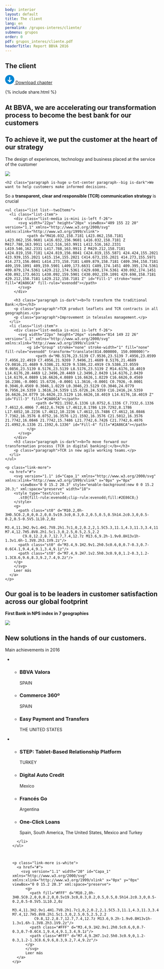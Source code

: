 ```yaml
---
body: interior
layout: default
title: The client
lang: en
permalink: /grupos-interes/cliente/
submenu: grupos
order: 0
pdf: grupos_interes/cliente.pdf
headerTitle: Report BBVA 2016
---
```


<section class="principal"  data-parallax="scroll" data-speed=".4" data-image-src="{{site.baseurl}}/images/bg-cliente.png">
  <div class="section-header section-header--strategy">
    <h1>The client</h1>
  </div>
</section>

<section class="section-option">
  <div class="container container--small u-flex u-space-between">
    <p class="download-option">
      <a href="{{site.baseurl}}/downloads/en/{{ page.pdf }}">
        <svg width="30px" height="30px" viewBox="-7 -1741 30 30" version="1.1" xmlns="http://www.w3.org/2000/svg" xmlns:xlink="http://www.w3.org/1999/xlink">
          <path d="M8,-1741 C-0.318181818,-1741 -7,-1734.31818 -7,-1726 C-7,-1717.68182 -0.318181818,-1711 8,-1711 C16.3181818,-1711 23,-1717.68182 23,-1726 C23,-1734.31818 16.3181818,-1741 8,-1741 Z M14.6136364,-1723.47727 L8.47727273,-1717.34091 C8.34090909,-1717.20455 8.13636364,-1717.13636 8,-1717.13636 C7.79545455,-1717.13636 7.65909091,-1717.20455 7.52272727,-1717.34091 L1.38636364,-1723.47727 C1.25,-1723.61364 1.18181818,-1723.75 1.18181818,-1723.95455 C1.18181818,-1724.15909 1.25,-1724.29545 1.38636364,-1724.43182 L2.34090909,-1725.38636 C2.61363636,-1725.65909 3.02272727,-1725.65909 3.29545455,-1725.38636 L6.02272727,-1722.65909 C6.22727273,-1722.45455 6.63636364,-1722.59091 6.63636364,-1722.93182 L6.63636364,-1734.18182 C6.63636364,-1734.59091 6.90909091,-1734.86364 7.31818182,-1734.86364 L8.68181818,-1734.86364 C9.09090909,-1734.86364 9.36363636,-1734.59091 9.36363636,-1734.18182 L9.36363636,-1722.86364 C9.36363636,-1722.59091 9.70454545,-1722.38636 9.97727273,-1722.59091 L12.7045455,-1725.31818 C12.9772727,-1725.59091 13.3863636,-1725.59091 13.6590909,-1725.31818 L14.6136364,-1724.36364 C14.75,-1724.22727 14.8181818,-1724.09091 14.8181818,-1723.88636 C14.8181818,-1723.75 14.75,-1723.61364 14.6136364,-1723.47727 Z" id="Shape" stroke="none" fill="#0085D3" fill-rule="evenodd"></path>
        </svg>
        Download chapter
      </a>
    </p>
    {% include share.html %}


  </div>
</section>

<section class="section section--blue section--piramids">
  <div class="container container--small">
    <h2 class="txt-cite u-txt-center">At BBVA, we are
accelerating our
transformation
process to
become the best
bank for our
customers</h2>
  </div>
</section>
<section class="section section--client">
  <div class="container container--small">
    <h2 class="u-txt-center title-section title-section--inside">To achieve it, we put the customer at the heart of our strategy</h2>
    <p class="paragraph is-huge u-txt-center paragraph--big">The design of experiences,
technology and business placed at the
service of the customer</p>
  </div>
</section>

<section class="section section--grey">
  <div class="container container--small">
    <div class="section-media section-media--negocio">
      <a href="#">
        <img src="{{site.baseurl}}/images/negocio-graphic.png" />
      </a>
    </div>

    <h2 class="paragraph is-huge u-txt-center paragraph--big is-dark">We want to help customers make informed decisions.
So a <b>transparent, clear and responsible (TCR)
communication strategy</b> is crucial</h2>

    <ul class="list list--twoItems">
      <li class="list-item">
        <div class="list-media is-mini is-left f-26">
          <svg width="22px" height="20px" viewBox="409 155 22 20" version="1.1" xmlns="http://www.w3.org/2000/svg" xmlns:xlink="http://www.w3.org/1999/xlink">
              <path d="M416.032,158.7181 L423.062,158.7181 L423.062,156.9601 L416.032,156.9601 L416.032,158.7181 Z M417.788,163.9911 L412.516,163.9911 L412.516,162.2331 L419.546,162.2331 L417.788,163.9911 Z M429.212,158.7181 L424.819,158.7181 L424.819,156.0841 C424.819,155.5871 424.424,155.2021 423.939,155.2021 L415.154,155.2021 C414.673,155.2021 414.273,155.5971 414.273,156.0841 L414.273,158.7181 L409.879,158.7181 C409.394,158.7181 409,159.1091 409,159.5901 L409,173.6631 C409,174.1451 409.395,174.5361 409.879,174.5361 L429.212,174.5361 C429.698,174.5361 430.092,174.1451 430.092,173.6631 L430.092,159.5901 C430.092,159.1091 429.698,158.7181 429.212,158.7181 L429.212,158.7181 Z" id="Fill-1" stroke="none" fill="#2A86CA" fill-rule="evenodd"></path>
          </svg>
        </div>

        <h3 class="paragraph is-dark"><b>To transform the traditional Bank:</b></h3>
        <p class="paragraph">TCR product leaflets and TCR contracts in all geographies.</p>
        <p class="paragraph">Improvement in telesales management.</p>
      </li>
      <li class="list-item">
        <div class="list-media is-mini is-left f-26">
          <svg width="22px" height="26px" viewBox="814 149 22 26" version="1.1" xmlns="http://www.w3.org/2000/svg" xmlns:xlink="http://www.w3.org/1999/xlink">
              <g id="Group" stroke="none" stroke-width="1" fill="none" fill-rule="evenodd" transform="translate(814.000000, 150.000000)">
                  <path d="M8.5176,23.5139 C7.9536,23.5139 7.4956,23.0599 7.4956,22.4919 C7.4956,21.9269 7.9496,21.4689 8.5176,21.4689 C9.0816,21.4689 9.5386,21.9229 9.5386,22.4919 C9.5386,23.0559 9.0856,23.5139 8.5176,23.5139 L8.5176,23.5139 Z M14.6176,18.4019 L14.6176,20.4469 L2.3496,20.4469 L2.3496,2.0439 L14.6176,2.0439 L14.6176,4.0889 L16.6626,4.0889 L16.6626,1.0229 C16.6626,0.4569 16.2386,-0.0001 15.6726,-0.0001 L1.3616,-0.0001 C0.7926,-0.0001 0.3046,0.4569 0.3046,1.0229 L0.3046,23.5129 C0.3046,24.0779 0.7956,24.5359 1.3616,24.5359 L15.6726,24.5359 C16.2416,24.5359 16.6626,24.0779 16.6626,23.5129 L16.6626,18.4019 L14.6176,18.4019 Z" id="Fill-3" fill="#2A86CA"></path>
                  <path d="M21.1592,6.1336 L8.0752,6.1336 C7.7332,6.1336 7.4612,6.4066 7.4612,6.7426 L7.4612,8.1786 L19.7292,8.1786 L17.6852,10.2236 L7.4612,10.2236 L7.4612,15.7486 C7.4612,16.0846 7.7362,16.3576 8.0752,16.3576 L21.1592,16.3576 C21.5012,16.3576 21.7742,16.0846 21.7742,15.7486 L21.7742,6.7426 C21.7742,6.4076 21.4992,6.1336 21.1592,6.1336" id="Fill-4" fill="#2A86CA"></path>
              </g>
          </svg>
        </div>
        <h3 class="paragraph is-dark"><b>To move forward our transformation process (TCR in digital banking):</b></h3>
        <p class="paragraph">TCR in new agile working teams.</p>
      </li>
    </ul>

    <p class="link-more">
      <a href="#">
        <svg version="1.1" id="Capa_1" xmlns="http://www.w3.org/2000/svg" xmlns:xlink="http://www.w3.org/1999/xlink" x="0px" y="0px"
           viewBox="0 0 15.2 20.3" style="enable-background:new 0 0 15.2 20.3;" xml:space="preserve" width="18">
        <style type="text/css">
          .st0{fill-rule:evenodd;clip-rule:evenodd;fill:#2E86C8;}
        </style>
        <g>
          <path class="st0" d="M10.2,0h-3H0.5C0.2,0,0,0.2,0,0.5v19.3c0,0.3,0.2,0.5,0.5,0.5h14.2c0.3,0,0.5-0.2,0.5-0.5V5.1L10.2,0z
             M3.4,11.3H2.9v1.4H1.7V8.2h1.7c1,0,2,0.2,2,1.5C5.3,11.1,4.3,11.3,3.4,11.3z M7.4,12.7H5.8V8.2h1.5c1.3,0,2.5,0.5,2.5,2.2
            C9.8,12.2,8.7,12.7,7.4,12.7z M13.6,9.2h-1.9v0.8H13v1h-1.3v1.6h-1.3V8.2h3.1V9.2z"/>
          <path class="st0" d="M3.4,9.1H2.9v1.2h0.5c0.6,0,0.7-0.3,0.7-0.6C4.1,9.4,4,9.1,3.4,9.1z"/>
          <path class="st0" d="M7.4,9.2H7.1v2.5h0.3c0.9,0,1.2-0.3,1.2-1.3C8.6,9.6,8.3,9.2,7.4,9.2z"/>
        </g>
        </svg>
        Leer más
      </a>
    </p>

  </div>
</section>


<section class="section">
  <div class="container container--small">
    <h2 class="u-txt-center title-section title-section--inside">Our goal is to be leaders in customer satisfaction across our global footprint</h2>
    <p class="paragraph is-l u-txt-center paragraph--big u-blue u-upperCase"><b>First Bank in NPS index in 7 geographies </b></p>
    <div class="section-media">
        <img src="{{site.baseurl}}/images/map-cliente.svg" />
    </div>
  </div>
</section>


<section class="section section--blue section--piramids">
  <div class="container container--small">
    <h2 class="u-txt-center title-section title-section--inside">New solutions in the hands of our customers.</h2>
    <p class="paragraph is-l u-txt-center paragraph--big"> Main achievements in 2016</p>
    <ul class="list list--twoItems u-txt-center">
      <li class="list-item">
        <ul class="list-solutions">
          <li>
            <h3 class="list-solutionsTitle"><b>BBVA Valora</b></h3>
            <p class="list-solutionsCountry">SPAIN</p>
          </li>
          <li>
            <h3 class="list-solutionsTitle"><b>Commerce 360º</b></h3>
            <p class="list-solutionsCountry">SPAIN</p>
          </li>
          <li>
            <h3 class="list-solutionsTitle"><b>Easy Payment and Transfers</b></h3>
            <p class="list-solutionsCountry">THE UNITED STATES</p>
          </li>
        </ul>
      </li>
      <li class="list-item">
        <ul class="list-solutions">
          <li>
            <h3 class="list-solutionsTitle"><b>STEP:  Tablet-Based Relationship Platform</b></h3>
            <p class="list-solutionsCountry">TURKEY</p>
          </li>
          <li>
            <h3 class="list-solutionsTitle"><b>Digital Auto Credit</b></h3>
            <p class="list-solutionsCountry">Mexico</p>
          </li>
          <li>
            <h3 class="list-solutionsTitle"><b>Francés Go</b></h3>
            <p class="list-solutionsCountry">Argentina</p>
          </li>
          <li>
            <h3 class="list-solutionsTitle"><b>One-Click Loans</b></h3>
            <p class="list-solutionsCountry">Spain, South America, The United States, Mexico and Turkey</p>
          </li>
        </ul>

      </li>
    </ul>



    <p class="link-more is-white">
      <a href="#">
        <svg version="1.1" width="20" id="Capa_1" xmlns="http://www.w3.org/2000/svg" xmlns:xlink="http://www.w3.org/1999/xlink" x="0px" y="0px" viewBox="0 0 15.2 20.3" xml:space="preserve">
          <g>
            <path fill="#FFF" d="M10.2,0h-3H0.5C0.2,0,0,0.2,0,0.5v19.3c0,0.3,0.2,0.5,0.5,0.5h14.2c0.3,0,0.5-0.2,0.5-0.5V5.1L10.2,0z
               M3.4,11.3H2.9v1.4H1.7V8.2h1.7c1,0,2,0.2,2,1.5C5.3,11.1,4.3,11.3,3.4,11.3z M7.4,12.7H5.8V8.2h1.5c1.3,0,2.5,0.5,2.5,2.2
              C9.8,12.2,8.7,12.7,7.4,12.7z M13.6,9.2h-1.9v0.8H13v1h-1.3v1.6h-1.3V8.2h3.1V9.2z"/>
            <path class="#FFF" d="M3.4,9.1H2.9v1.2h0.5c0.6,0,0.7-0.3,0.7-0.6C4.1,9.4,4,9.1,3.4,9.1z"/>
            <path class="#FFF" d="M7.4,9.2H7.1v2.5h0.3c0.9,0,1.2-0.3,1.2-1.3C8.6,9.6,8.3,9.2,7.4,9.2z"/>
          </g>
          </svg>
          Leer más
      </a>
    </p>
  </div>
</section>
